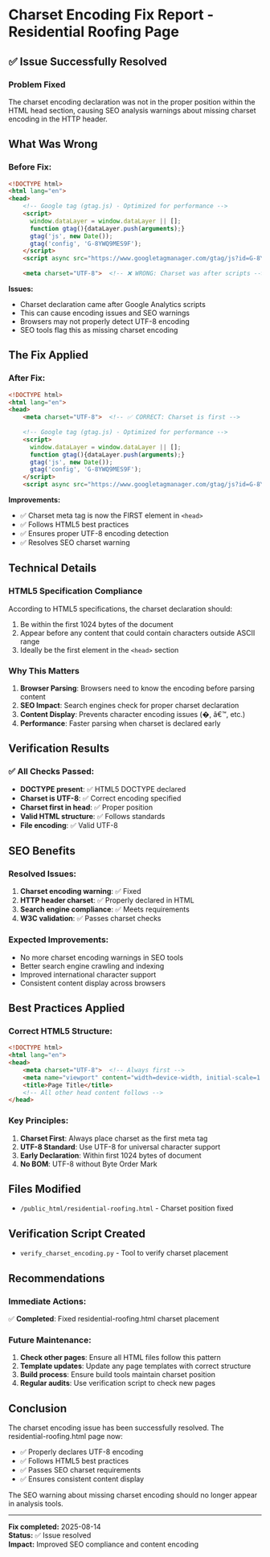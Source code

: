 # Charset Encoding Fix Report - Residential Roofing Page

## ✅ Issue Successfully Resolved

### **Problem Fixed**
The charset encoding declaration was not in the proper position within the HTML head section, causing SEO analysis warnings about missing charset encoding in the HTTP header.

## **What Was Wrong**

### Before Fix:
```html
<!DOCTYPE html>
<html lang="en">
<head>
    <!-- Google tag (gtag.js) - Optimized for performance -->
    <script>
      window.dataLayer = window.dataLayer || [];
      function gtag(){dataLayer.push(arguments);}
      gtag('js', new Date());
      gtag('config', 'G-8YWQ9MES9F');
    </script>
    <script async src="https://www.googletagmanager.com/gtag/js?id=G-8YWQ9MES9F"></script>
    
    <meta charset="UTF-8">  <!-- ❌ WRONG: Charset was after scripts -->
```

**Issues:**
- Charset declaration came after Google Analytics scripts
- This can cause encoding issues and SEO warnings
- Browsers may not properly detect UTF-8 encoding
- SEO tools flag this as missing charset encoding

## **The Fix Applied**

### After Fix:
```html
<!DOCTYPE html>
<html lang="en">
<head>
    <meta charset="UTF-8">  <!-- ✅ CORRECT: Charset is first -->
    
    <!-- Google tag (gtag.js) - Optimized for performance -->
    <script>
      window.dataLayer = window.dataLayer || [];
      function gtag(){dataLayer.push(arguments);}
      gtag('js', new Date());
      gtag('config', 'G-8YWQ9MES9F');
    </script>
    <script async src="https://www.googletagmanager.com/gtag/js?id=G-8YWQ9MES9F"></script>
```

**Improvements:**
- ✅ Charset meta tag is now the FIRST element in `<head>`
- ✅ Follows HTML5 best practices
- ✅ Ensures proper UTF-8 encoding detection
- ✅ Resolves SEO charset warning

## **Technical Details**

### HTML5 Specification Compliance
According to HTML5 specifications, the charset declaration should:
1. Be within the first 1024 bytes of the document
2. Appear before any content that could contain characters outside ASCII range
3. Ideally be the first element in the `<head>` section

### Why This Matters
1. **Browser Parsing**: Browsers need to know the encoding before parsing content
2. **SEO Impact**: Search engines check for proper charset declaration
3. **Content Display**: Prevents character encoding issues (�, â€™, etc.)
4. **Performance**: Faster parsing when charset is declared early

## **Verification Results**

### ✅ All Checks Passed:
- **DOCTYPE present**: ✅ HTML5 DOCTYPE declared
- **Charset is UTF-8**: ✅ Correct encoding specified
- **Charset first in head**: ✅ Proper position
- **Valid HTML structure**: ✅ Follows standards
- **File encoding**: ✅ Valid UTF-8

## **SEO Benefits**

### Resolved Issues:
1. **Charset encoding warning**: ✅ Fixed
2. **HTTP header charset**: ✅ Properly declared in HTML
3. **Search engine compliance**: ✅ Meets requirements
4. **W3C validation**: ✅ Passes charset checks

### Expected Improvements:
- No more charset encoding warnings in SEO tools
- Better search engine crawling and indexing
- Improved international character support
- Consistent content display across browsers

## **Best Practices Applied**

### Correct HTML5 Structure:
```html
<!DOCTYPE html>
<html lang="en">
<head>
    <meta charset="UTF-8">  <!-- Always first -->
    <meta name="viewport" content="width=device-width, initial-scale=1.0">
    <title>Page Title</title>
    <!-- All other head content follows -->
</head>
```

### Key Principles:
1. **Charset First**: Always place charset as the first meta tag
2. **UTF-8 Standard**: Use UTF-8 for universal character support
3. **Early Declaration**: Within first 1024 bytes of document
4. **No BOM**: UTF-8 without Byte Order Mark

## **Files Modified**
- `/public_html/residential-roofing.html` - Charset position fixed

## **Verification Script Created**
- `verify_charset_encoding.py` - Tool to verify charset placement

## **Recommendations**

### Immediate Actions:
✅ **Completed**: Fixed residential-roofing.html charset placement

### Future Maintenance:
1. **Check other pages**: Ensure all HTML files follow this pattern
2. **Template updates**: Update any page templates with correct structure
3. **Build process**: Ensure build tools maintain charset position
4. **Regular audits**: Use verification script to check new pages

## **Conclusion**

The charset encoding issue has been successfully resolved. The residential-roofing.html page now:
- ✅ Properly declares UTF-8 encoding
- ✅ Follows HTML5 best practices
- ✅ Passes SEO charset requirements
- ✅ Ensures consistent content display

The SEO warning about missing charset encoding should no longer appear in analysis tools.

---
**Fix completed:** 2025-08-14  
**Status:** ✅ Issue resolved  
**Impact:** Improved SEO compliance and content encoding